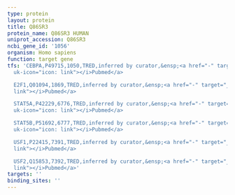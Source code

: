 ```yaml
---
type: protein
layout: protein
title: Q86SR3
protein_name: Q86SR3 HUMAN
uniprot_accession: Q86SR3
ncbi_gene_id: '1056'
organism: Homo sapiens
function: target gene
tfs: 'CEBPA,P49715,1050,TRED,inferred by curator,&ensp;<a href="-" target="_blank"><i
  uk-icon="icon: link"></i>Pubmed</a>

  E2F1,Q01094,1869,TRED,inferred by curator,&ensp;<a href="-" target="_blank"><i uk-icon="icon:
  link"></i>Pubmed</a>

  STAT5A,P42229,6776,TRED,inferred by curator,&ensp;<a href="-" target="_blank"><i
  uk-icon="icon: link"></i>Pubmed</a>

  STAT5B,P51692,6777,TRED,inferred by curator,&ensp;<a href="-" target="_blank"><i
  uk-icon="icon: link"></i>Pubmed</a>

  USF1,P22415,7391,TRED,inferred by curator,&ensp;<a href="-" target="_blank"><i uk-icon="icon:
  link"></i>Pubmed</a>

  USF2,Q15853,7392,TRED,inferred by curator,&ensp;<a href="-" target="_blank"><i uk-icon="icon:
  link"></i>Pubmed</a>'
targets: ''
binding_sites: ''
---
```

